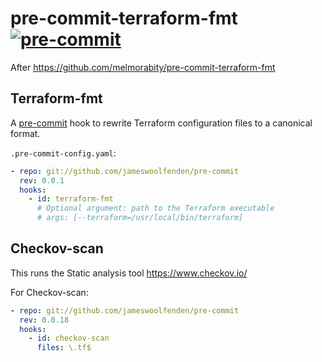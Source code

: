# pre-commit-terraform-fmt [![pre-commit](https://img.shields.io/badge/pre--commit-enabled-brightgreen?logo=pre-commit&logoColor=white)](https://github.com/pre-commit/pre-commit)

After <https://github.com/melmorabity/pre-commit-terraform-fmt>

## Terraform-fmt

A [pre-commit](https://pre-commit.com/) hook to rewrite Terraform configuration files to a canonical format.

`.pre-commit-config.yaml`:

```yaml
- repo: git://github.com/jameswoolfenden/pre-commit
  rev: 0.0.1
  hooks:
    - id: terraform-fmt
      # Optional argument: path to the Terraform executable
      # args: [--terraform=/usr/local/bin/terraform]
```

## Checkov-scan

This runs the Static analysis tool https://www.checkov.io/

For Checkov-scan:
```yaml
- repo: git://github.com/jameswoolfenden/pre-commit
  rev: 0.0.18
  hooks:
    - id: checkov-scan
      files: \.tf$
```
